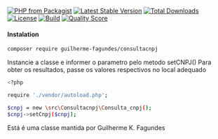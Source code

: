 [![PHP from Packagist](https://img.shields.io/packagist/php-v/Guilherme-fagundes/consultacnpj.svg?style=flat-square)](https://packagist.org/packages/Guilherme-fagundes/consultacnpj)
[![Latest Stable Version](https://poser.pugx.org/guilherme-fagundes/consultacnpj/version)](https://packagist.org/packages/guilherme-fagundes/consultacnpj)
[![Total Downloads](https://poser.pugx.org/guilherme-fagundes/consultacnpj/downloads)](https://packagist.org/packages/guilherme-fagundes/consultacnpj)
[![License](https://poser.pugx.org/guilherme-fagundes/consultacnpj/license)](https://packagist.org/packages/guilherme-fagundes/consultacnpj)
[![Build](https://img.shields.io/scrutinizer/build/g/Guilherme-fagundes/Consulta_cnpj.svg?style=flat-square)](https://scrutinizer-ci.com/g/Guilherme-fagundes/consultacnpj)
[![Quality Score](https://img.shields.io/scrutinizer/g/Guilherme-fagundes/Consulta_cnpj.svg?style=flat-square)](https://scrutinizer-ci.com/g/Guilherme-fagundes/Consulta_cnpj)
#### Instalation

```sh
composer require guilherme-fagundes/consultacnpj
```

Instancie a classe e informer o parametro pelo metodo setCNPJ()
Para obter os resultados, passe os valores respectivos no local adequado


```sh
<?php

require './vendor/autoload.php';

$cnpj = new \src\Consultacnpj\Consulta_cnpj();
$cnpj->setCnpj($cnpj);

```

Está é uma classe mantida por Guilherme K. Fagundes





